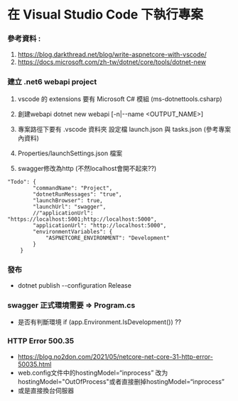 # 在 Visual Studio Code 下執行專案

### 參考資料 : 
1. https://blog.darkthread.net/blog/write-aspnetcore-with-vscode/
2. https://docs.microsoft.com/zh-tw/dotnet/core/tools/dotnet-new

### 建立 .net6 webapi project
1. vscode 的 extensions 要有 Microsoft C# 模組 (ms-dotnettools.csharp)

2. 創建webapi dotnet new webapi [-n|--name <OUTPUT_NAME>]

3. 專案路徑下要有 .vscode 資料夾 設定檔 launch.json 與 tasks.json (參考專案內資料)

4. Properties/launchSettings.json 檔案
5. swagger修改為http (不然localhost會開不起來??)
```
"Todo": {
        "commandName": "Project",
        "dotnetRunMessages": "true",
        "launchBrowser": true,
        "launchUrl": "swagger",
        //"applicationUrl": "https://localhost:5001;http://localhost:5000",
        "applicationUrl": "http://localhost:5000",
        "environmentVariables": {
            "ASPNETCORE_ENVIRONMENT": "Development"
        }
    }
```

### 發布
* dotnet publish --configuration Release


### swagger 正式環境需要 => Program.cs 
* 是否有判斷環境 if (app.Environment.IsDevelopment()) ??

### HTTP Error 500.35
* https://blog.no2don.com/2021/05/netcore-net-core-31-http-error-50035.html
* web.config文件中的hostingModel=“inprocess” 改为hostingModel="OutOfProcess"或者直接删掉hostingModel=“inprocess”
* 或是直接換台伺服器
